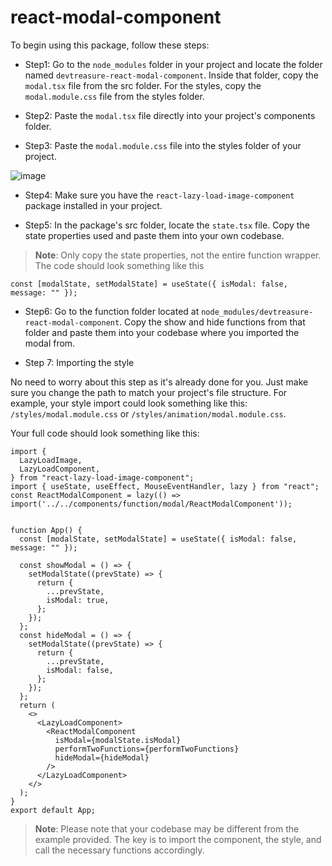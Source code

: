 # react-modal-component

To begin using this package, follow these steps:

- Step1: Go to the `node_modules` folder in your project and locate the folder named `devtreasure-react-modal-component`. Inside that folder, copy the `modal.tsx` file from the src folder. For the styles, copy the `modal.module.css` file from the styles folder.

- Step2: Paste the `modal.tsx` file directly into your project's components folder.
- Step3: Paste the `modal.module.css` file into the styles folder of your project.

![image](https://github.com/creative-tutorials/react-modal-component/assets/68476321/e8a9081f-d219-498c-8cc6-ae0697de6d78)

- Step4: Make sure you have the `react-lazy-load-image-component` package installed in your project.

- Step5: In the package's src folder, locate the `state.tsx` file. Copy the state properties used and paste them into your own codebase.

> **Note**: Only copy the state properties, not the entire function wrapper. The code should look something like this

```tsx
const [modalState, setModalState] = useState({ isModal: false, message: "" });
```

- Step6: Go to the function folder located at `node_modules/devtreasure-react-modal-component`. Copy the show and hide functions from that folder and paste them into your codebase where you imported the modal from.
  
- Step 7: Importing the style
  
No need to worry about this step as it's already done for you. Just make sure you change the path to match your project's file structure. For example, your style import could look something like this: `/styles/modal.module.css` or `/styles/animation/modal.module.css`.

Your full code should look something like this:

```tsx
import {
  LazyLoadImage,
  LazyLoadComponent,
} from "react-lazy-load-image-component";
import { useState, useEffect, MouseEventHandler, lazy } from "react";
const ReactModalComponent = lazy(() => import('../../components/function/modal/ReactModalComponent'));


function App() {
  const [modalState, setModalState] = useState({ isModal: false, message: "" });

  const showModal = () => {
    setModalState((prevState) => {
      return {
        ...prevState,
        isModal: true,
      };
    });
  };
  const hideModal = () => {
    setModalState((prevState) => {
      return {
        ...prevState,
        isModal: false,
      };
    });
  };
  return (
    <>
      <LazyLoadComponent>
        <ReactModalComponent
          isModal={modalState.isModal}
          performTwoFunctions={performTwoFunctions}
          hideModal={hideModal}
        />
      </LazyLoadComponent>
    </>
  );
}
export default App;
```

> **Note**: Please note that your codebase may be different from the example provided. The key is to import the component, the style, and call the necessary functions accordingly.
